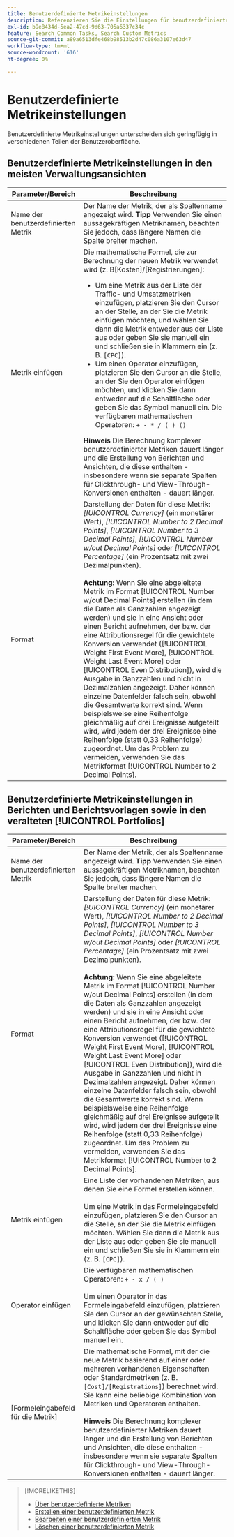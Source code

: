 ```yaml
---
title: Benutzerdefinierte Metrikeinstellungen
description: Referenzieren Sie die Einstellungen für benutzerdefinierte Metriken, die anhand von Standardmetriken berechnet werden.
exl-id: b9e8434d-5ea2-47cd-9d63-705a6337c34c
feature: Search Common Tasks, Search Custom Metrics
source-git-commit: a89a6513dfe468b98513b2d47c086a3107e63d47
workflow-type: tm+mt
source-wordcount: '616'
ht-degree: 0%

---
```


# Benutzerdefinierte Metrikeinstellungen

Benutzerdefinierte Metrikeinstellungen unterscheiden sich geringfügig in verschiedenen Teilen der Benutzeroberfläche.

## Benutzerdefinierte Metrikeinstellungen in den meisten Verwaltungsansichten

| Parameter/Bereich | Beschreibung |
|----|----|
| Name der benutzerdefinierten Metrik | Der Name der Metrik, der als Spaltenname angezeigt wird. <b>Tipp</b> Verwenden Sie einen aussagekräftigen Metriknamen, beachten Sie jedoch, dass längere Namen die Spalte breiter machen. |
| Metrik einfügen | Die mathematische Formel, die zur Berechnung der neuen Metrik verwendet wird (z. B[Kosten]/[Registrierungen]:<ul><li>Um eine Metrik aus der Liste der Traffic- und Umsatzmetriken einzufügen, platzieren Sie den Cursor an der Stelle, an der Sie die Metrik einfügen möchten, und wählen Sie dann die Metrik entweder aus der Liste aus oder geben Sie sie manuell ein und schließen sie in Klammern ein (z. B. `[CPC]`).</li><li>Um einen Operator einzufügen, platzieren Sie den Cursor an die Stelle, an der Sie den Operator einfügen möchten, und klicken Sie dann entweder auf die Schaltfläche oder geben Sie das Symbol manuell ein. Die verfügbaren mathematischen Operatoren: `+ - * / ( ) ()`</li></ul><b>Hinweis</b> Die Berechnung komplexer benutzerdefinierter Metriken dauert länger und die Erstellung von Berichten und Ansichten, die diese enthalten - insbesondere wenn sie separate Spalten für Clickthrough- und View-Through-Konversionen enthalten - dauert länger. |
| Format | Darstellung der Daten für diese Metrik: *[!UICONTROL Currency]* (ein monetärer Wert), *[!UICONTROL Number to 2 Decimal Points]*, *[!UICONTROL Number to 3 Decimal Points]*, *[!UICONTROL Number w/out Decimal Points]* oder *[!UICONTROL Percentage]* (ein Prozentsatz mit zwei Dezimalpunkten).<br><br><b>Achtung:</b> Wenn Sie eine abgeleitete Metrik im Format [!UICONTROL Number w/out Decimal Points] erstellen (in dem die Daten als Ganzzahlen angezeigt werden) und sie in eine Ansicht oder einen Bericht aufnehmen, der bzw. der eine Attributionsregel für die gewichtete Konversion verwendet ([!UICONTROL Weight First Event More], [!UICONTROL Weight Last Event More] oder [!UICONTROL Even Distribution]), wird die Ausgabe in Ganzzahlen und nicht in Dezimalzahlen angezeigt. Daher können einzelne Datenfelder falsch sein, obwohl die Gesamtwerte korrekt sind. Wenn beispielsweise eine Reihenfolge gleichmäßig auf drei Ereignisse aufgeteilt wird, wird jedem der drei Ereignisse eine Reihenfolge (statt 0,33 Reihenfolge) zugeordnet. Um das Problem zu vermeiden, verwenden Sie das Metrikformat [!UICONTROL Number to 2 Decimal Points]. |

## Benutzerdefinierte Metrikeinstellungen in Berichten und Berichtsvorlagen sowie in den veralteten [!UICONTROL Portfolios]

| Parameter/Bereich | Beschreibung |
|----|----|
| Name der benutzerdefinierten Metrik | Der Name der Metrik, der als Spaltenname angezeigt wird. <b>Tipp</b> Verwenden Sie einen aussagekräftigen Metriknamen, beachten Sie jedoch, dass längere Namen die Spalte breiter machen. |
| Format | Darstellung der Daten für diese Metrik: *[!UICONTROL Currency]* (ein monetärer Wert), *[!UICONTROL Number to 2 Decimal Points]*, *[!UICONTROL Number to 3 Decimal Points]*, *[!UICONTROL Number w/out Decimal Points]* oder *[!UICONTROL Percentage]* (ein Prozentsatz mit zwei Dezimalpunkten).<br><br><b>Achtung:</b> Wenn Sie eine abgeleitete Metrik im Format [!UICONTROL Number w/out Decimal Points] erstellen (in dem die Daten als Ganzzahlen angezeigt werden) und sie in eine Ansicht oder einen Bericht aufnehmen, der bzw. der eine Attributionsregel für die gewichtete Konversion verwendet ([!UICONTROL Weight First Event More], [!UICONTROL Weight Last Event More] oder [!UICONTROL Even Distribution]), wird die Ausgabe in Ganzzahlen und nicht in Dezimalzahlen angezeigt. Daher können einzelne Datenfelder falsch sein, obwohl die Gesamtwerte korrekt sind. Wenn beispielsweise eine Reihenfolge gleichmäßig auf drei Ereignisse aufgeteilt wird, wird jedem der drei Ereignisse eine Reihenfolge (statt 0,33 Reihenfolge) zugeordnet. Um das Problem zu vermeiden, verwenden Sie das Metrikformat [!UICONTROL Number to 2 Decimal Points]. |
| Metrik einfügen | Eine Liste der vorhandenen Metriken, aus denen Sie eine Formel erstellen können.<br><br>Um eine Metrik in das Formeleingabefeld einzufügen, platzieren Sie den Cursor an die Stelle, an der Sie die Metrik einfügen möchten. Wählen Sie dann die Metrik aus der Liste aus oder geben Sie sie manuell ein und schließen Sie sie in Klammern ein (z. B. `[CPC]`). |
| Operator einfügen | Die verfügbaren mathematischen Operatoren: `+ - x / ( )`<br><br>Um einen Operator in das Formeleingabefeld einzufügen, platzieren Sie den Cursor an der gewünschten Stelle, und klicken Sie dann entweder auf die Schaltfläche oder geben Sie das Symbol manuell ein. |
| [Formeleingabefeld für die Metrik] | Die mathematische Formel, mit der die neue Metrik basierend auf einer oder mehreren vorhandenen Eigenschaften oder Standardmetriken (z. B. `[Cost]/[Registrations]`) berechnet wird. Sie kann eine beliebige Kombination von Metriken und Operatoren enthalten.<br><br><b>Hinweis</b> Die Berechnung komplexer benutzerdefinierter Metriken dauert länger und die Erstellung von Berichten und Ansichten, die diese enthalten - insbesondere wenn sie separate Spalten für Clickthrough- und View-Through-Konversionen enthalten - dauert länger. |

>[!MORELIKETHIS]
>
>* [Über benutzerdefinierte Metriken](custom-metric-about.md)
>* [Erstellen einer benutzerdefinierten Metrik](custom-metric-create.md)
>* [Bearbeiten einer benutzerdefinierten Metrik](custom-metric-edit.md)
>* [Löschen einer benutzerdefinierten Metrik](custom-metric-delete.md)
